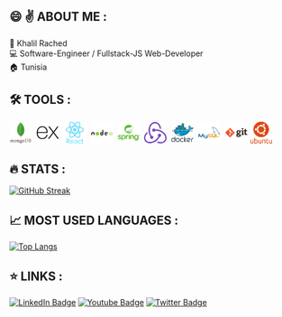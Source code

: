 

##  :smile: :v:  ABOUT ME : 
:wave: Khalil Rached<br/>
:computer: Software-Engineer / Fullstack-JS Web-Developer<br/>
:house: Tunisia<br/>


## :hammer_and_wrench: TOOLS :
<div>
  <img src="https://github.com/devicons/devicon/blob/master/icons/mongodb/mongodb-original-wordmark.svg" title="MongoDB" alt="MongoDB" width="40" height="40"/>&nbsp;
  <img src="https://github.com/devicons/devicon/blob/master/icons/express/express-original.svg" title="Express" alt="Express" width="40" height="40"/>&nbsp;
  <img src="https://github.com/devicons/devicon/blob/master/icons/react/react-original-wordmark.svg" title="React" alt="React" width="40" height="40"/>&nbsp;
  <img src="https://github.com/devicons/devicon/blob/master/icons/nodejs/nodejs-original-wordmark.svg" title="NodeJS" alt="NodeJS" width="40" height="40"/>&nbsp;
  <img src="https://github.com/devicons/devicon/blob/master/icons/spring/spring-original-wordmark.svg" title="Spring" alt="Spring" width="40" height="40"/>&nbsp;
  <img src="https://github.com/devicons/devicon/blob/master/icons/redux/redux-original.svg" title="Redux" alt="Redux " width="40" height="40"/>&nbsp;
  <img src="https://github.com/devicons/devicon/blob/master/icons/docker/docker-original-wordmark.svg" title="Redux" alt="Redux " width="40" height="40"/>&nbsp;
  <img src="https://github.com/devicons/devicon/blob/master/icons/mysql/mysql-original-wordmark.svg" title="MySQL"  alt="MySQL" width="40" height="40"/>&nbsp;
  <img src="https://github.com/devicons/devicon/blob/master/icons/git/git-original-wordmark.svg" title="Git" **alt="Git" width="40" height="40"/>
  <img src="https://github.com/devicons/devicon/blob/master/icons/ubuntu/ubuntu-plain-wordmark.svg" title="Ubuntu" **alt="Ubuntu" width="40" height="40"/>
</div>

##

## :fire: STATS :
[![GitHub Streak](http://github-readme-streak-stats.herokuapp.com?user=khalilrached&theme=dark&background=000000)](https://git.io/streak-stats)
##

## :chart_with_upwards_trend: MOST USED LANGUAGES :
[![Top Langs](https://github-readme-stats-fgkejwjnj-khalilrached.vercel.app/api/top-langs/?username=khalilrached&count_private=true&layout=compact&theme=dark)](https://github.com/anuraghazra/github-readme-stats)
##

## :star: LINKS :
<div id="badges">
  <a href="https://www.linkedin.com/in/rached-khalil-449538160/"><img src="https://img.shields.io/badge/LinkedIn-blue?style=for-the-badge&logo=linkedin&logoColor=white" alt="LinkedIn Badge"/></a>
  <a href="https://www.youtube.com/@ez.coding"><img src="https://img.shields.io/badge/YouTube-red?style=for-the-badge&logo=youtube&logoColor=white" alt="Youtube Badge"/></a>
  <a href="https://twitter.com/k_v__l"><img src="https://img.shields.io/badge/Twitter-blue?style=for-the-badge&logo=twitter&logoColor=white" alt="Twitter Badge"/></a>
</div>
